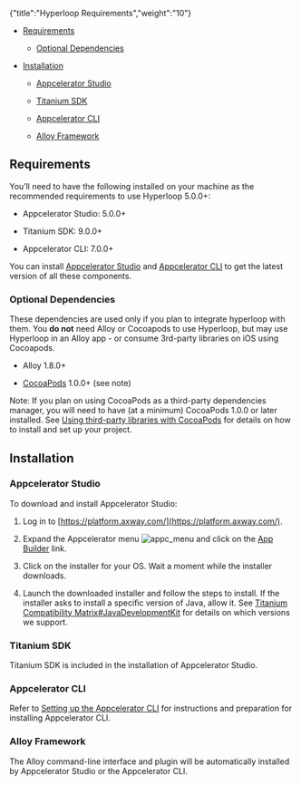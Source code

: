 {"title":"Hyperloop Requirements","weight":"10"}

* [Requirements](#Requirements)

  * [Optional Dependencies](#OptionalDependencies)

* [Installation](#Installation)

  * [Appcelerator Studio](#AppceleratorStudio)

  * [Titanium SDK](#TitaniumSDK)

  * [Appcelerator CLI](#AppceleratorCLI)

  * [Alloy Framework](#AlloyFramework)


## Requirements

You’ll need to have the following installed on your machine as the recommended requirements to use Hyperloop 5.0.0+:

* Appcelerator Studio: 5.0.0+

* Titanium SDK: 9.0.0+

* Appcelerator CLI: 7.0.0+


You can install [Appcelerator Studio](https://platform.axway.com/#/product/studio) and [Appcelerator CLI](https://platform.axway.com/#/product/cli) to get the latest version of all these components.

### Optional Dependencies

These dependencies are used only if you plan to integrate hyperloop with them. You **do not** need Alloy or Cocoapods to use Hyperloop, but may use Hyperloop in an Alloy app - or consume 3rd-party libraries on iOS using Cocoapods.

* Alloy 1.8.0+

* [CocoaPods](https://cocoapods.org/) 1.0.0+ (see note)


Note: If you plan on using CocoaPods as a third-party dependencies manager, you will need to have (at a minimum) CocoaPods 1.0.0 or later installed. See [Using third-party libraries with CocoaPods](/docs/appc/Titanium_SDK/Titanium_SDK_Guide/Hyperloop/Hyperloop_Guides/iOS_Hyperloop_Programming_Guide/#CocoaPods) for details on how to install and set up your project.

## Installation

### Appcelerator Studio

To download and install Appcelerator Studio:

1. Log in to [https://platform.axway.com/](https://platform.axway.com/).

2. Expand the Appcelerator menu ![appc_menu](/Images/appc/download/thumbnails/30083017/appc_menu.png) and click on the [App Builder](https://platform.axway.com/#/product/studio) link.

3. Click on the installer for your OS. Wait a moment while the installer downloads.

4. Launch the downloaded installer and follow the steps to install. If the installer asks to install a specific version of Java, allow it. See [Titanium Compatibility Matrix#JavaDevelopmentKit](/docs/appc/Titanium_SDK/Titanium_SDK_Getting_Started/Installation_and_Configuration/Titanium_Compatibility_Matrix/#JavaDevelopmentKit) for details on which versions we support.


### Titanium SDK

Titanium SDK is included in the installation of Appcelerator Studio.

### Appcelerator CLI

Refer to [Setting up the Appcelerator CLI](/docs/appc/Appcelerator_CLI/Appcelerator_CLI_Getting_Started/) for instructions and preparation for installing Appcelerator CLI.

### Alloy Framework

The Alloy command-line interface and plugin will be automatically installed by Appcelerator Studio or the Appcelerator CLI.
